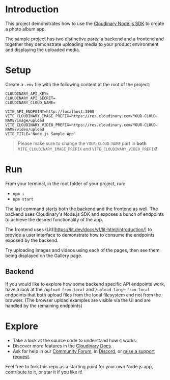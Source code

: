 # Introduction

This project demonstrates how to use the [Cloudinary Node.js SDK](https://cloudinary.com/documentation/node_integration) to create a photo album app.

The sample project has two distinctive parts: a backend and a frontend and together they demonstrate uploading media to your product environment and displaying the uploaded media.

# Setup

Create a `.env` file with the following content at the root of the project:

```
CLOUDINARY_API_KEY=
CLOUDINARY_API_SECRET=
CLOUDINARY_CLOUD_NAME=

VITE_API_ENDPOINT=http://localhost:3000
VITE_CLOUDINARY_IMAGE_PREFIX=https://res.cloudinary.com/YOUR-CLOUD-NAME/image/upload
VITE_CLOUDINARY_VIDEO_PREFIX=https://res.cloudinary.com/YOUR-CLOUD-NAME/video/upload
VITE_TITLE='Node.js Sample App'
```

> Please make sure to change the `YOUR-CLOUD-NAME` part in **both** `VITE_CLOUDINARY_IMAGE_PREFIX` and `VITE_CLOUDINARY_VIDEO_PREFIX`!

# Run

From your terminal, in the root folder of your project, run:

- `npm i`
- `npm start`

The last command starts both the backend and the frontend as well. The backend uses Cloudinary's Node.js SDK and exposes a bunch of endpoints to achieve the desired functionality of the app.

The frontend uses (Lit)[https://lit.dev/docs/v1/lit-html/introduction/] to provide a user interface to demonstrate how to consume the endpoints exposed by the backend.

Try uploading images and videos using each of the pages, then see them being displayed on the Gallery page.

## Backend

If you would like to explore how some backend specific API endpoints work, have a look at the `/upload-from-local` and `/upload-large-from-local` endpoints that both upload files from the local filesystem and not from the browser. (The browser upload examples are visible via the UI and are handled by the remaining endpoints)

# Explore

- Take a look at the source code to understand how it works.
- Discover more features in the [Cloudinary Docs](https://cloudinary.com/documentation).
- Ask for help in our [Community Forum](https://community.cloudinary.com/), in [Discord](https://discord.gg/Cloudinary), or [raise a support request](https://support.cloudinary.com/hc/en-us/requests/new).

Feel free to fork this repo as a starting point for your own Node.js app, contribute to it, or star it if you like it!
